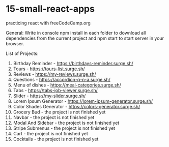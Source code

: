 # 15-small-react-apps

practicing react with freeCodeCamp.org

General:
Write in console npm install in each folder to download all dependencies from the current project and npm start to start server in your browser.

List of Projects:

1. Birthday Reminder - https://birthdays-reminder.surge.sh/
2. Tours - https://tours-list.surge.sh/
3. Reviews - https://my-reviews.surge.sh/
4. Questions - https://accordion-q-n-a.surge.sh/
5. Menu of dishes - https://meal-categories.surge.sh/
6. Tabs - https://tabs-job-viewer.surge.sh/
7. Slider - https://my-slider.surge.sh/
8. Lorem Ipsum Generator - https://lorem-ipsum-generator.surge.sh/
9. Color Shades Generator - https://colors-generator.surge.sh/
10.   Grocery Bud - the project is not finished yet
11.   Navbar - the project is not finished yet
12.   Modal And Sidebar - the project is not finished yet
13.   Stripe Submenus - the project is not finished yet
14.   Cart - the project is not finished yet
15.   Cocktails - the project is not finished yet
